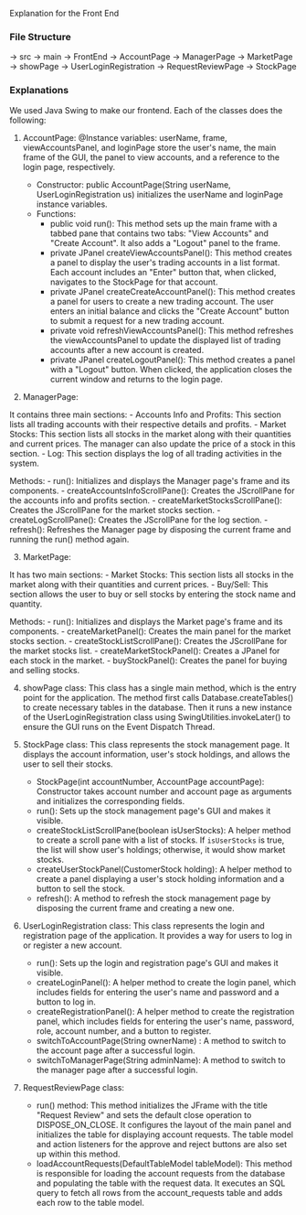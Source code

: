 Explanation for the Front End

### File Structure
 -> src
    -> main
        -> FrontEnd
            -> AccountPage
            -> ManagerPage
            -> MarketPage
            -> showPage
            -> UserLoginRegistration
            -> RequestReviewPage
            -> StockPage
 
### Explanations
We used Java Swing to make our frontend. Each of the classes does the following:

1) AccountPage:
   @Instance variables: userName, frame, viewAccountsPanel, and loginPage store the user's name, the main frame of the GUI, the panel to view accounts, and a reference to the login page, respectively.
   - Constructor: public AccountPage(String userName, UserLoginRegistration us) initializes the userName and loginPage instance variables.
   - Functions:
     - public void run(): This method sets up the main frame with a tabbed pane that contains two tabs: "View Accounts" and "Create Account". It also adds a "Logout" panel to the frame.
     - private JPanel createViewAccountsPanel(): This method creates a panel to display the user's trading accounts in a list format. Each account includes an "Enter" button that, when clicked, navigates to the StockPage for that account.
     - private JPanel createCreateAccountPanel(): This method creates a panel for users to create a new trading account. The user enters an initial balance and clicks the "Create Account" button to submit a request for a new trading account.
     - private void refreshViewAccountsPanel(): This method refreshes the viewAccountsPanel to update the displayed list of trading accounts after a new account is created.
     - private JPanel createLogoutPanel(): This method creates a panel with a "Logout" button. When clicked, the application closes the current window and returns to the login page.

2) ManagerPage: 

It contains three main sections:
    - Accounts Info and Profits: This section lists all trading accounts with their respective details and profits.
    - Market Stocks: This section lists all stocks in the market along with their quantities and current prices. The manager can also update the price of a stock in this section.
    - Log: This section displays the log of all trading activities in the system.
  
Methods:
    - run(): Initializes and displays the Manager page's frame and its components.
    - createAccountsInfoScrollPane(): Creates the JScrollPane for the accounts info and profits section.
    - createMarketStocksScrollPane(): Creates the JScrollPane for the market stocks section.
    - createLogScrollPane(): Creates the JScrollPane for the log section.
    - refresh(): Refreshes the Manager page by disposing the current frame and running the run() method again.

3) MarketPage:

It has two main sections:
    - Market Stocks: This section lists all stocks in the market along with their quantities and current prices.
    - Buy/Sell: This section allows the user to buy or sell stocks by entering the stock name and quantity.

Methods:
    - run(): Initializes and displays the Market page's frame and its components.
    - createMarketPanel(): Creates the main panel for the market stocks section.
    - createStockListScrollPane(): Creates the JScrollPane for the market stocks list.
    - createMarketStockPanel(): Creates a JPanel for each stock in the market.
    - buyStockPanel(): Creates the panel for buying and selling stocks.

4) showPage class:
   This class has a single main method, which is the entry point for the application. 
   The method first calls Database.createTables() to create necessary tables in the database. 
   Then it runs a new instance of the UserLoginRegistration class using SwingUtilities.invokeLater() to ensure the GUI runs on the Event Dispatch Thread.

5) StockPage class:
   This class represents the stock management page. It displays the account information, user's stock holdings, and allows the user to sell their stocks.

   - StockPage(int accountNumber, AccountPage accountPage): Constructor takes account number and account page as arguments and initializes the corresponding fields.
   - run(): Sets up the stock management page's GUI and makes it visible.
   - createStockListScrollPane(boolean isUserStocks): A helper method to create a scroll pane with a list of stocks. If `isUserStocks` is true, the list will show user's holdings; otherwise, it would show market stocks.
   - createUserStockPanel(CustomerStock holding): A helper method to create a panel displaying a user's stock holding information and a button to sell the stock.
   - refresh(): A method to refresh the stock management page by disposing the current frame and creating a new one.

6) UserLoginRegistration class:
   This class represents the login and registration page of the application. It provides a way for users to log in or register a new account.

   - run(): Sets up the login and registration page's GUI and makes it visible.
   - createLoginPanel(): A helper method to create the login panel, which includes fields for entering the user's name and password and a button to log in.
   - createRegistrationPanel(): A helper method to create the registration panel, which includes fields for entering the user's name, password, role, account number, and a button to register.
   - switchToAccountPage(String ownerName) : A method to switch to the account page after a successful login.
   - switchToManagerPage(String adminName): A method to switch to the manager page after a successful login.

7) RequestReviewPage class:
   - run() method: This method initializes the JFrame with the title "Request Review" and sets the default close operation to DISPOSE_ON_CLOSE. 
        It configures the layout of the main panel and initializes the table for displaying account requests. 
        The table model and action listeners for the approve and reject buttons are also set up within this method. 
   - loadAccountRequests(DefaultTableModel tableModel): This method is responsible for loading the account requests from the database and populating the table with the request data. 
      It executes an SQL query to fetch all rows from the account_requests table and adds each row to the table model.